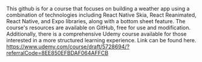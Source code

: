 This github is for a course that focuses on building a weather app using a combination of technologies including React Native Skia, React Reanimated, React Native, and Expo libraries, along with a bottom sheet feature. The course's resources are available on GitHub, free for use and modification. Additionally, there is a comprehensive Udemy course available for those interested in a more structured learning experience. Link can be found here. https://www.udemy.com/course/draft/5728694/?referralCode=8EE850EFBDAF064AFFCB
